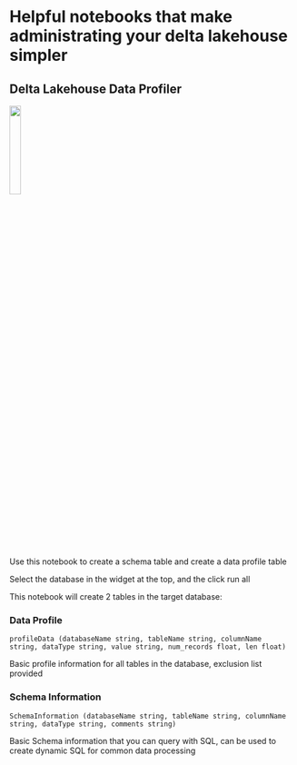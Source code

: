 # Helpful notebooks that make administrating your delta lakehouse simpler #


## Delta Lakehouse Data Profiler ##

<img src="https://i.imgur.com/NNyw4Md.png" width="20%">

Use this notebook to create a schema table and create a data profile table 

Select the database in the widget at the top, and the click run all

This notebook will create 2 tables in the target database: 

### Data Profile ###

` profileData (databaseName string, tableName string, columnName  string, dataType string, value string, num_records float, len float) `

Basic profile information for all tables in the database, exclusion list provided



### Schema Information ###

` SchemaInformation (databaseName string, tableName string, columnName string, dataType string, comments string) `

Basic Schema information that you can query with SQL, can be used to create dynamic SQL for common data processing

